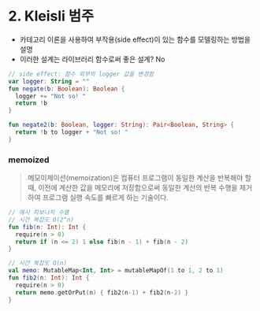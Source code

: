 # 2. Kleisli 범주
- 카테고리 이론을 사용하여 부작용(side effect)이 있는 함수를 모델링하는 방법을 설명
- 이러한 설계는 라이브러리 함수로써 좋은 설계? No

``` kotlin
// side effect: 함수 외부의 logger 값을 변경함
var logger: String = ""
fun negate(b: Boolean): Boolean {
  logger += "Not so! "
  return !b
}

fun negate2(b: Boolean, logger: String): Pair<Boolean, String> {
  return !b to logger + "Not so! "
}
```

### memoized
> 메모이제이션(memoization)은 컴퓨터 프로그램이 동일한 계산을 반복해야 할 때,
> 이전에 계산한 값을 메모리에 저장함으로써 동일한 계산의 반복 수행을 제거하여 프로그램 실행 속도를 빠르게 하는 기술이다.

``` kotlin
// 예시 피보나치 수열
// 시간 복잡도 O(2^n)
fun fib(n: Int): Int {
  require(n > 0)
  return if (n <= 2) 1 else fib(n - 1) + fib(n - 2)
}

// 시간 복잡도 O(n)
val memo: MutableMap<Int, Int> = mutableMapOf(1 to 1, 2 to 1)
fun fib2(n: Int): Int {
  require(n > 0)
  return memo.getOrPut(n) { fib2(n-1) + fib2(n-2) }
}
```
